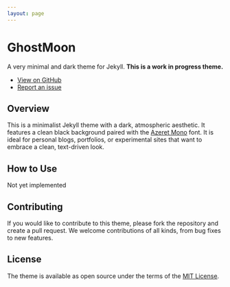 ```yaml
---
layout: page
---
```


# GhostMoon
A very minimal and dark theme for Jekyll. **This is a work in progress theme.**

- [View on GitHub](https://github.com/borfei/ghostmoon)
- [Report an issue](https://github.com/borfei/ghostmoon/issues/new)

## Overview
This is a minimalist Jekyll theme with a dark, atmospheric aesthetic.
It features a clean black background paired with the [Azeret Mono](https://fonts.google.com/specimen/Azeret+Mono) font. It is ideal for personal blogs, portfolios, or experimental sites that want to embrace a clean, text-driven look.

## How to Use
Not yet implemented

## Contributing
If you would like to contribute to this theme, please fork the repository and create a pull request. We welcome contributions of all kinds, from bug fixes to new features.

## License
The theme is available as open source under the terms of the [MIT License](https://opensource.org/licenses/MIT).
